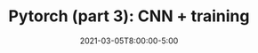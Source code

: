 ---
type: recitation
date: 2021-03-05T8:00:00-5:00
title: "Pytorch (part 3): CNN + training"
# tldr: "Short text to discribe what this lecture is about."
# thumbnail: /static_files/presentations/lec.jpg
hide_from_announcments: true
---